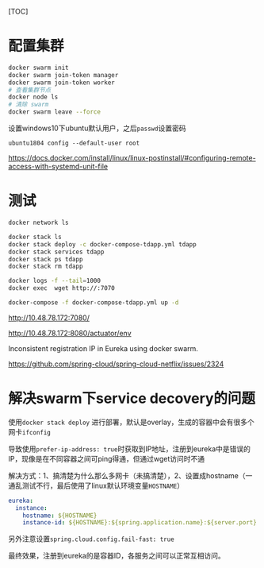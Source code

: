 [TOC]

# 配置集群

```bash
docker swarm init
docker swarm join-token manager
docker swarm join-token worker
# 查看集群节点
docker node ls
# 清除 swarm
docker swarm leave --force
```



设置windows10下ubuntu默认用户，之后`passwd`设置密码

`ubuntu1804 config --default-user root`

https://docs.docker.com/install/linux/linux-postinstall/#configuring-remote-access-with-systemd-unit-file



# 测试

```bash
docker network ls

docker stack ls
docker stack deploy -c docker-compose-tdapp.yml tdapp
docker stack services tdapp
docker stack ps tdapp
docker stack rm tdapp

docker logs -f --tail=1000 
docker exec  wget http://:7070

docker-compose -f docker-compose-tdapp.yml up -d
```



http://10.48.78.172:7080/

http://10.48.78.172:8080/actuator/env



Inconsistent registration IP in Eureka using docker swarm.

https://github.com/spring-cloud/spring-cloud-netflix/issues/2324



# 解决swarm下service decovery的问题

使用`docker stack deploy` 进行部署，默认是overlay，生成的容器中会有很多个网卡`ifconfig`

导致使用`prefer-ip-address: true`时获取到IP地址，注册到eureka中是错误的IP，现像是在不同容器之间可ping得通，但通过wget访问时不通

解决方式：1、搞清楚为什么那么多网卡（未搞清楚），2、设置成hostname（一通乱测试不行，最后使用了linux默认环境变量`HOSTNAME`）

```yaml
eureka:
  instance:
    hostname: ${HOSTNAME}
    instance-id: ${HOSTNAME}:${spring.application.name}:${server.port}
```

另外注意设置`spring.cloud.config.fail-fast: true`

最终效果，注册到eureka的是容器ID，各服务之间可以正常互相访问。



